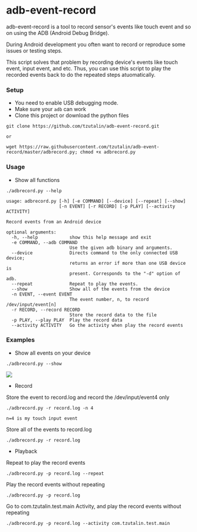 # adb-event-record
adb-event-record is a tool to record sensor's events like touch event and so on using the ADB (Android Debug Bridge).

During Android development you often want to record or reproduce some issues or testing steps. 

This script solves that problem by recording device's events like touch event, input event, and etc. Thus, you can use this script to play the recorded events back to do the repeated steps atuomatically. 

### Setup
 
* You need to enable USB debugging mode.
* Make sure your `adb` can work
* Clone this project or download the python files
```
git clone https://github.com/tzutalin/adb-event-record.git

or 

wget https://raw.githubusercontent.com/tzutalin/adb-event-record/master/adbrecord.py; chmod +x adbrecord.py
```

### Usage
* Show all functions

```
./adbrecord.py --help

usage: adbrecord.py [-h] [-e COMMAND] [--device] [--repeat] [--show]
                    [-n EVENT] [-r RECORD] [-p PLAY] [--activity ACTIVITY]

Record events from an Android device

optional arguments:
  -h, --help            show this help message and exit
  -e COMMAND, --adb COMMAND
                        Use the given adb binary and arguments.
  --device              Directs command to the only connected USB device;
                        returns an error if more than one USB device is
                        present. Corresponds to the "-d" option of adb.
  --repeat              Repeat to play the events.
  --show                Show all of the events from the device
  -n EVENT, --event EVENT
                        The event number, n, to record /dev/input/event[n]
  -r RECORD, --record RECORD
                        Store the record data to the file
  -p PLAY, --play PLAY  Play the record data
  --activity ACTIVITY   Go the activity when play the record events
```

### Examples
* Show all events on your device

```
./adbrecord.py --show
```

![](demo/demo.png)

* Record

Store the event to record.log and record the /dev/input/event4 only
```
./adbrecord.py -r record.log -n 4

n=4 is my touch input event
```

Store all of the events to record.log
```
./adbrecord.py -r record.log
```

* Playback

Repeat to play the record events
```
./adbrecord.py -p record.log --repeat
```

Play the record events without repeating
```
./adbrecord.py -p record.log
```

Go to com.tzutalin.test.main Activity, and play the record events without repeating
```
./adbrecord.py -p record.log --activity com.tzutalin.test.main
```
